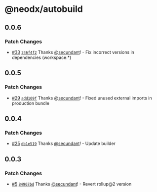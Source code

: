 # @neodx/autobuild

## 0.0.6

### Patch Changes

- [#33](https://github.com/secundant/neodx/pull/33) [`246f4f2`](https://github.com/secundant/neodx/commit/246f4f292a005be440d78e7528cc40aefa5c6ad8) Thanks [@secundant](https://github.com/secundant)! - Fix incorrect versions in dependencies (workspace:\*)

## 0.0.5

### Patch Changes

- [#29](https://github.com/secundant/neodx/pull/29) [`add109f`](https://github.com/secundant/neodx/commit/add109ff169c00cbddbfaff4b65f61d3d0c125ed) Thanks [@secundant](https://github.com/secundant)! - Fixed unused external imports in production bundle

## 0.0.4

### Patch Changes

- [#25](https://github.com/secundant/neodx/pull/25) [`db1e519`](https://github.com/secundant/neodx/commit/db1e5193c4c5af6e0583a5e2f2e0a2ff161208d6) Thanks [@secundant](https://github.com/secundant)! - Update builder

## 0.0.3

### Patch Changes

- [#5](https://github.com/secundant/neodx/pull/5) [`84907bd`](https://github.com/secundant/neodx/commit/84907bd375f0e5a171a4f24cc16b89fb485dcc4e) Thanks [@secundant](https://github.com/secundant)! - Revert rollup@2 version

